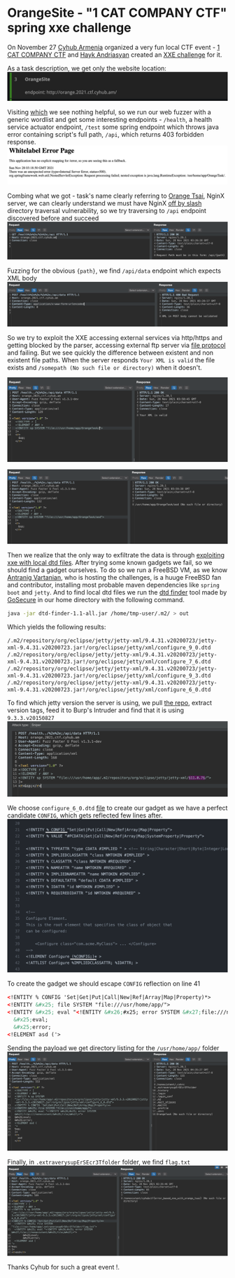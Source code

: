 # OrangeSite - "1 CAT COMPANY CTF" spring xxe challenge



On November 27 [Cyhub Armenia](https://cyhub.am/) organized a very fun local CTF event - [1 CAT COMPANY CTF](https://2021.ctf.cyhub.am/) and [Hayk Andriasyan](https://hackerone.com/p0wn4j?type=user) created an [XXE challenge](http://orange.2021.ctf.cyhub.am/) for it.
<!--more-->


As a task description, we get only the website location:
![task description](description.png "task description")

Visiting [which](http://orange.2021.ctf.cyhub.am/) we see nothing helpful, so we run our web fuzzer with a generic wordlist and get some interesting endpoints - `/health`, a health service actuator endpoint, `/test` some spring endpoint which throws java error containing script's full path, `/api`, which returns 403 forbidden response.
![path disclosure](fpd.png "path disclosure")

Combing what we got - task's name clearly referring to [Orange Tsai](https://twitter.com/orange_8361), NginX server, we can clearly understand we must have NginX [off by slash](https://www.youtube.com/watch?v=voTHFdL9S2k) directory traversal vulnerability, so we try traversing to `/api` endpoint discovered before and succeed
![api endpoint](api.png "api endpoint")


Fuzzing for the obvious `{path}`, we find `/api/data` endpoint which expects XML body 
![api/data endpoint](api-data.png "api/data endpoint")

So we try to exploit the XXE accessing external services via http/https and getting blocked by the parser, accessing external ftp server via [file protocol](http://immunityservices.blogspot.com/) and failing. But we see quickly the difference between existent and non existent file paths. When the server responds `Your XML is valid` the file exists and `/somepath (No such file or directory)` when it doesn't. 

![successfull file read](file-read-success.png "successfull file read")

![failed file read](file-read-fail.png "failed file read")

Then we realize that the only way to exfiltrate the data is through [exploiting xxe with local dtd files](https://mohemiv.com/all/exploiting-xxe-with-local-dtd-files/). After trying some known gadgets we fail, so we should find a gadget ourselves. To do so we run a FreeBSD VM, as we know [Antranig Vartanian](https://twitter.com/antranigv), who is hosting the challenges, is a huuge FreeBSD fan and contributor, installing most probable maven dependencies like `spring boot` and `jetty`. And to find local dtd files we run the [dtd finder](https://github.com/GoSecure/dtd-finder) tool made by [GoSecure](https://gosecure.net/) in our home directory with the following command.

```BASH
java -jar dtd-finder-1.1-all.jar /home/tmp-user/.m2/ > out
```

Which yields the following results:

```
/.m2/repository/org/eclipse/jetty/jetty-xml/9.4.31.v20200723/jetty-xml-9.4.31.v20200723.jar!/org/eclipse/jetty/xml/configure_9_0.dtd
/.m2/repository/org/eclipse/jetty/jetty-xml/9.4.31.v20200723/jetty-xml-9.4.31.v20200723.jar!/org/eclipse/jetty/xml/configure_7_6.dtd
/.m2/repository/org/eclipse/jetty/jetty-xml/9.4.31.v20200723/jetty-xml-9.4.31.v20200723.jar!/org/eclipse/jetty/xml/configure_9_3.dtd
/.m2/repository/org/eclipse/jetty/jetty-xml/9.4.31.v20200723/jetty-xml-9.4.31.v20200723.jar!/org/eclipse/jetty/xml/configure_6_0.dtd
```

To find which jetty version the server is using, we pull [the repo](https://github.com/eclipse/jetty.project), extract version tags, feed it to Burp's Intruder and find that it is using `9.3.3.v20150827`
![intruder window](intruder.png "intruder window")

We choose `configure_6_0.dtd` [file](https://github.com/maharshi95/Jetty/blob/master/jetty-xml/src/main/resources/org/eclipse/jetty/xml/configure_6_0.dtd) to create our gadget as we have a perfect candidate `CONFIG`, which gets reflected few lines after.
![configure_6.0.dtd](configure-dtd.png "configure_6.0.dtd")

To create the gadget we should escape `CONFIG` reflection on line 41

```XML
<!ENTITY % CONFIG 'Set|Get|Put|Call|New|Ref|Array|Map|Property)*>
<!ENTITY &#x25; file SYSTEM "file:///usr/home/app/">
<!ENTITY &#x25; eval "<!ENTITY &#x26;#x25; error SYSTEM &#x27;file:///nonexistent/&#x25;file;&#x27;>">
  &#x25;eval;
  &#x25;error;
<!ELEMENT asd ('>
```

Sending the payload we get directory listing for the `/usr/home/app/` folder
![initial payload](initial-payload.png "initial payload")

Finally, in `.extraverysupErSEcr3Tfolder` folder, we find `flag.txt`
![flag](flag.png "cyhubctf{error_based_xxe_with_orange_tsai}")

Thanks Cyhub for such a great event !.

